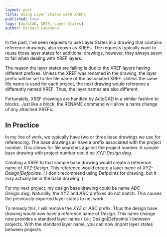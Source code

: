 ```yaml
---
layout: post
title: Using Layer States with XREFs
published: true
tags: [AutoCAD, XREF, Layer States]
author: Richard Lawrence
---
```

In the past, I've seen requests to use Layer States in a drawing that contains reference drawings, also known as XREFs.  The requests typically want to reuse those layer states for additional drawings, however, they always seem to fail when dealing with XREF layers.

The reason the layer states are failing is due to the XREF layers having different prefixes.  Unless the XREF was renamed in the drawing, the layer prefix will be set to the file name of the associated XREF.  Unless the same file name is used for each project, the next drawing would reference a differently named XREF. Thus, the layer names are also different.

Fortunately, XREF drawings are handled by AutoCAD in a similar fashion to blocks.  Just like a block, the RENAME command will allow a name change of any attached XREFs.

## In Practice

In my line of work, we typically have two or three base drawings we use for referencing.  The base drawings all have a prefix associated with the project number.  This allows for file searches against the project number.  A sample base drawing with project number could be _XYZ-Design.dwg_.

Creating a XREF to that sample base drawing would create a reference name of _XYZ-Design_.  This reference would create a layer name of _XYZ-Design|Defpoints_. ( I don't recommend using Defpoints for drawing, but it may actually be in the base drawing. )

For my next project, my design base drawing could be name _ABC-Design.dwg_.  Naturally, the _XYZ_ and _ABC_ prefixes do not match.  This causes the previously exported layer states to not work.

To remedy this, I will remove the _XYZ_ or _ABC_ prefix.  Thus the design base drawing would now have a reference name of _Design_.  This name change now provides a standard layer name ( i.e.: Design|Defpoints ) between projects.  With the standard layer name, you can now import layer states between projects.
